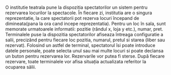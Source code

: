 O institutie teatrala pune la dispozitia spectatorilor un sistem pentru rezervarea locurilor la spectacole. În fiecare zi, institutia are o singura reprezentatie, la care spectatorii pot rezerva locuri începand de dimineata(pana la ora cand incepe reprezentatia). Pentru un loc în sala, sunt memorate urmatoarele informatii: pozitie (rândul x, loja y etc.), numar, pret. Terminalele puse la dispozitia spectatorilor afiseaza întreaga configuratie a salii, precizând pentru fiecare loc pozitia, numarul, pretul si starea (liber sau rezervat). Folosind un astfel de terminal, spectatorul îsi poate introduce datele personale, poate selecta unul sau mai multe locuri si poate declansa un buton pentru rezervarea lor. Rezervarile vor putea fi sterse. După fiecare rezervare, toate terminalele vor afisa situația actualizata referitor la ocuparea sălii.  
